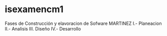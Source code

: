 # isexamencm1
Fases de Construcción y elavoracion de Sofware MARTINEZ
I.- Planeacion
II.- Analisis
III. Diseño
IV.- Desarrollo
